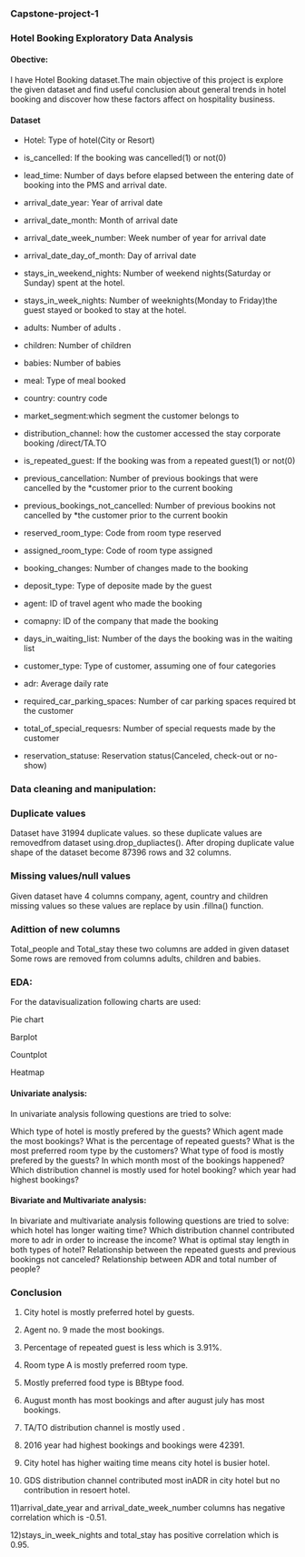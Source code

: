 ### Capstone-project-1
### Hotel Booking Exploratory Data Analysis

#### Obective:
I have Hotel Booking dataset.The main objective of this project is explore the given dataset and find useful conclusion about general trends in hotel booking and discover how these factors affect on hospitality business.

#### Dataset 
* Hotel: Type of hotel(City or Resort)
  
* is_cancelled: If the booking was cancelled(1) or not(0)

* lead_time: Number of days before elapsed between the entering date of booking into the PMS and arrival date.

* arrival_date_year: Year of arrival date

* arrival_date_month: Month of arrival date

* arrival_date_week_number: Week number of year for arrival date

* arrival_date_day_of_month: Day of arrival date

* stays_in_weekend_nights: Number of weekend nights(Saturday or Sunday) spent at the hotel.

* stays_in_week_nights: Number of weeknights(Monday to Friday)the guest stayed or booked to stay at the hotel.

* adults: Number of adults .

* children: Number of children

* babies: Number of babies

* meal: Type of meal booked

* country: country code

* market_segment:which segment the customer belongs to

* distribution_channel: how the customer accessed the stay corporate booking /direct/TA.TO

* is_repeated_guest: If the booking was from a repeated guest(1) or not(0)

* previous_cancellation: Number of previous bookings that were cancelled by the *customer prior to the current booking

* previous_bookings_not_cancelled: Number of previous bookins not cancelled by *the customer prior to the current bookin

* reserved_room_type: Code from room type reserved

* assigned_room_type: Code of room type assigned

* booking_changes: Number of changes made to the booking

* deposit_type: Type of deposite made by the guest

* agent: ID of travel agent who made the booking

* comapny: ID of the company that made the booking

* days_in_waiting_list: Number of the days the booking was in the waiting list

* customer_type: Type of customer, assuming one of four categories

* adr: Average daily rate

* required_car_parking_spaces: Number of car parking spaces required bt the customer

* total_of_special_requesrs: Number of special requests made by the customer

* reservation_statuse: Reservation status(Canceled, check-out or no-show)

### Data cleaning and manipulation:
### Duplicate values

Dataset have 31994 duplicate values. so these duplicate values are removedfrom dataset using.drop_dupliactes(). 
After droping duplicate value shape of the dataset become 87396 rows and 32 columns.

### Missing values/null values

Given dataset have 4 columns company, agent, country and children missing values 
so these values are replace by usin .fillna() function.

### Adittion of new columns
Total_people and Total_stay these two columns are added in given dataset Some rows 
are removed from columns adults, children and babies.

### EDA:
 For the datavisualization following charts are used:

Pie chart

Barplot

Countplot

Heatmap

#### Univariate analysis:
In univariate analysis following questions are tried to solve:

Which type of hotel is mostly prefered by the guests?
Which agent made the most bookings?
What is the percentage of repeated guests?
What is the most preferred room type by the customers?
What type of food is mostly prefered by the guests?
In which month most of the bookings happened?
Which distribution channel is mostly used for hotel booking?
which year had highest bookings?

#### Bivariate and Multivariate analysis:

In bivariate and multivariate analysis following questions are tried to solve:
which hotel has longer waiting time?
Which distribution channel contributed more to adr in order to increase the income?
What is optimal stay length in both types of hotel?
Relationship between the repeated guests and previous bookings not canceled?
Relationship between ADR and total number of people?

### Conclusion
1) City hotel is mostly preferred hotel by guests.

2) Agent no. 9 made the most bookings.

3) Percentage of repeated guest is less which is 3.91%.

4) Room type A is mostly preferred room type.

5) Mostly preferred food type is BBtype food.

6) August month has most bookings and after august july has most bookings.

7) TA/TO distribution channel is mostly used .

8) 2016 year had highest bookings and bookings were 42391.

9) City hotel has higher waiting time means city hotel is busier hotel.

10) GDS distribution channel contributed most inADR in city hotel but no contribution in resoert hotel.

11)arrival_date_year and arrival_date_week_number columns has negative correlation which is -0.51.

12)stays_in_week_nights and total_stay has positive correlation which is 0.95.













